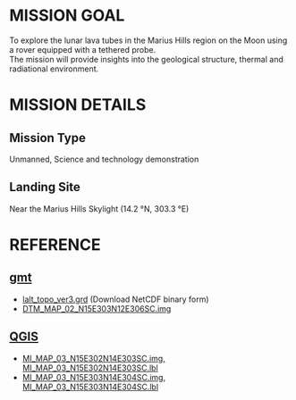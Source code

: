 # MISSION GOAL
To explore the lunar lava tubes in the Marius Hills region on the Moon using a rover equipped with a tethered probe.  
The mission will provide insights into the geological structure, thermal and radiational environment.  

# MISSION DETAILS
## Mission Type
Unmanned, Science and technology demonstration
## Landing Site
Near the Marius Hills Skylight (14.2 °N, 303.3 °E)

# REFERENCE
## [gmt](https://github.com/GenericMappingTools/gmt/releases/tag/6.5.0)
- [lalt_topo_ver3.grd](https://www.miz.nao.ac.jp/rise/node/346.html) (Download NetCDF binary form)
- [DTM_MAP_02_N15E303N12E306SC.img](https://data.darts.isas.jaxa.jp/pub/pds3/sln-l-tc-5-dtm-map-v2.0/lon303/data/)
## [QGIS](https://qgis.org/download/)
- [MI_MAP_03_N15E302N14E303SC.img, MI_MAP_03_N15E302N14E303SC.lbl](https://data.darts.isas.jaxa.jp/pub/pds3/sln-l-mi-5-map-v3.0/lon302/data/)
- [MI_MAP_03_N15E303N14E304SC.img, MI_MAP_03_N15E303N14E304SC.lbl](https://data.darts.isas.jaxa.jp/pub/pds3/sln-l-mi-5-map-v3.0/lon303/data/)
